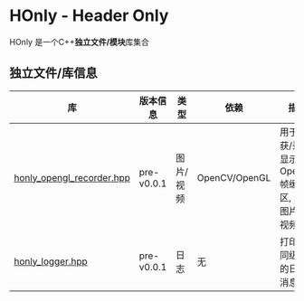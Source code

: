 # HOnly - Header Only

HOnly 是一个C++**独立文件/模块**库集合



## 独立文件/库信息

| 库                                        | 版本信息    | 类型      | 依赖           | 描述                                        | 文档     |
| ---------------------------------------- | ---------- | --------- | ------------- | ------------------------------------------- | -------- |
| [honly_opengl_recorder.hpp](honly_opengl_recorder.hpp) | pre-v0.0.1 | 图片/视频  | OpenCV/OpenGL | 用于捕获/录制/显示OpenGL帧缓冲区, 生成图片或视频 | [Docs](docs/OpenGLRecorder.md) |
| [honly_logger.hpp](honly_logger.hpp) | pre-v0.0.1 | 日志  | 无 | 打印不同级别的日志消息 | |

